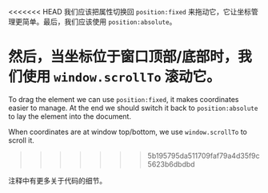<<<<<<< HEAD
我们应该把属性切换回 `position:fixed` 来拖动它，它让坐标管理更简单。最后，我们应该使用 `position:absolute`。

然后，当坐标位于窗口顶部/底部时，我们使用 `window.scrollTo` 滚动它。
=======
To drag the element we can use `position:fixed`, it makes coordinates easier to manage. At the end we should switch it back to `position:absolute` to lay the element into the document.

When coordinates are at window top/bottom, we use `window.scrollTo` to scroll it.
>>>>>>> 5b195795da511709faf79a4d35f9c5623b6dbdbd

注释中有更多关于代码的细节。
